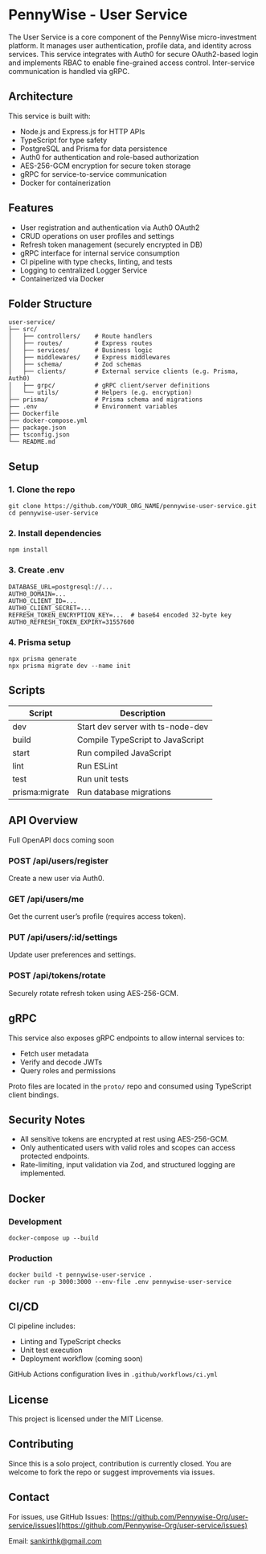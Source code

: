 # PennyWise - User Service

The User Service is a core component of the PennyWise micro-investment platform. It manages user authentication, profile data, and identity across services. This service integrates with Auth0 for secure OAuth2-based login and implements RBAC to enable fine-grained access control. Inter-service communication is handled via gRPC.

## Architecture

This service is built with:

* Node.js and Express.js for HTTP APIs
* TypeScript for type safety
* PostgreSQL and Prisma for data persistence
* Auth0 for authentication and role-based authorization
* AES-256-GCM encryption for secure token storage
* gRPC for service-to-service communication
* Docker for containerization

## Features

* User registration and authentication via Auth0 OAuth2
* CRUD operations on user profiles and settings
* Refresh token management (securely encrypted in DB)
* gRPC interface for internal service consumption
* CI pipeline with type checks, linting, and tests
* Logging to centralized Logger Service
* Containerized via Docker

## Folder Structure

```
user-service/
├── src/
│   ├── controllers/    # Route handlers
│   ├── routes/         # Express routes
│   ├── services/       # Business logic
│   ├── middlewares/    # Express middlewares
│   ├── schema/         # Zod schemas
│   ├── clients/        # External service clients (e.g. Prisma, Auth0)
│   ├── grpc/           # gRPC client/server definitions
│   └── utils/          # Helpers (e.g. encryption)
├── prisma/             # Prisma schema and migrations
├── .env                # Environment variables
├── Dockerfile
├── docker-compose.yml
├── package.json
├── tsconfig.json
└── README.md
```

## Setup

### 1. Clone the repo

```
git clone https://github.com/YOUR_ORG_NAME/pennywise-user-service.git
cd pennywise-user-service
```

### 2. Install dependencies

```
npm install
```

### 3. Create .env

```
DATABASE_URL=postgresql://...
AUTH0_DOMAIN=...
AUTH0_CLIENT_ID=...
AUTH0_CLIENT_SECRET=...
REFRESH_TOKEN_ENCRYPTION_KEY=...  # base64 encoded 32-byte key
AUTH0_REFRESH_TOKEN_EXPIRY=31557600
```

### 4. Prisma setup

```
npx prisma generate
npx prisma migrate dev --name init
```

## Scripts

| Script          | Description                       |
| --------------- | --------------------------------- |
| dev             | Start dev server with ts-node-dev |
| build           | Compile TypeScript to JavaScript  |
| start           | Run compiled JavaScript           |
| lint            | Run ESLint                        |
| test            | Run unit tests                    |
| prisma\:migrate | Run database migrations           |

## API Overview

Full OpenAPI docs coming soon

### POST /api/users/register

Create a new user via Auth0.

### GET /api/users/me

Get the current user’s profile (requires access token).

### PUT /api/users/\:id/settings

Update user preferences and settings.

### POST /api/tokens/rotate

Securely rotate refresh token using AES-256-GCM.

## gRPC

This service also exposes gRPC endpoints to allow internal services to:

* Fetch user metadata
* Verify and decode JWTs
* Query roles and permissions

Proto files are located in the `proto/` repo and consumed using TypeScript client bindings.

## Security Notes

* All sensitive tokens are encrypted at rest using AES-256-GCM.
* Only authenticated users with valid roles and scopes can access protected endpoints.
* Rate-limiting, input validation via Zod, and structured logging are implemented.

## Docker

### Development

```
docker-compose up --build
```

### Production

```
docker build -t pennywise-user-service .
docker run -p 3000:3000 --env-file .env pennywise-user-service
```

## CI/CD

CI pipeline includes:

* Linting and TypeScript checks
* Unit test execution
* Deployment workflow (coming soon)

GitHub Actions configuration lives in `.github/workflows/ci.yml`

## License

This project is licensed under the MIT License.

## Contributing

Since this is a solo project, contribution is currently closed. You are welcome to fork the repo or suggest improvements via issues.

## Contact

For issues, use GitHub Issues: [https://github.com/Pennywise-Org/user-service/issues](https://github.com/Pennywise-Org/user-service/issues)

Email: [sankirthk@gmail.com](mailto:sankirthk@gmail.com)

